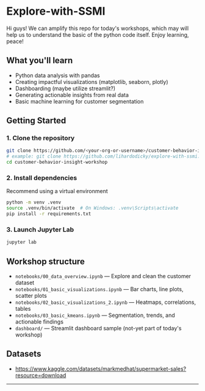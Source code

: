 # Explore-with-SSMI
Hi guys! We can amplify this repo for today's workshops, which may will help us to understand the basic of the python code itself. Enjoy learning, peace!

## What you'll learn
- Python data analysis with pandas
- Creating impactful visualizations (matplotlib, seaborn, plotly)
- Dashboarding (maybe utilize streamlit?)
- Generating actionable insights from real data
- Basic machine learning for customer segmentation

## Getting Started

### 1. Clone the repository
```bash
git clone https://github.com/<your-org-or-username>/customer-behavior-insight-workshop.git
# example: git clone https://github.com/lihardodicky/explore-with-ssmi.git
cd customer-behavior-insight-workshop
```

### 2. Install dependencies
Recommend using a virtual environment

```bash
python -m venv .venv
source .venv/bin/activate  # On Windows: .venv\Scripts\activate
pip install -r requirements.txt
```

### 3. Launch Jupyter Lab
```bash
jupyter lab
```

## Workshop structure

- `notebooks/00_data_overview.ipynb` — Explore and clean the customer dataset
- `notebooks/01_basic_visualizations.ipynb` — Bar charts, line plots, scatter plots
- `notebooks/02_basic_visualizations_2.ipynb` — Heatmaps, correlations, tables
- `notebooks/03_basic_kmeans.ipynb` — Segmentation, trends, and actionable findings
- `dashboard/` — Streamlit dashboard sample (not-yet part of today's workshop)

## Datasets

- https://www.kaggle.com/datasets/markmedhat/supermarket-sales?resource=download

---
